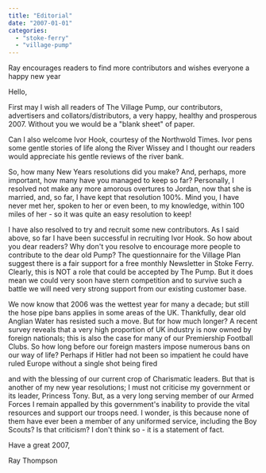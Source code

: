 ```yaml
---
title: "Editorial"
date: "2007-01-01"
categories: 
  - "stoke-ferry"
  - "village-pump"
---
```


Ray encourages readers to find more contributors and wishes everyone a happy new year

Hello,

First may I wish all readers of The Village Pump, our contributors, advertisers and collators/distributors, a very happy, healthy and prosperous 2007. Without you we would be a "blank sheet" of paper.

Can I also welcome Ivor Hook, courtesy of the Northwold Times. Ivor pens some gentle stories of life along the River Wissey and I thought our readers would appreciate his gentle reviews of the river bank.

So, how many New Years resolutions did you make? And, perhaps, more important, how many have you managed to keep so far? Personally, I resolved not make any more amorous overtures to Jordan, now that she is married, and, so far, I have kept that resolution 100%. Mind you, I have never met her, spoken to her or even been, to my knowledge, within 100 miles of her - so it was quite an easy resolution to keep!

I have also resolved to try and recruit some new contributors. As I said above, so far I have been successful in recruiting Ivor Hook. So how about you dear readers? Why don't you resolve to encourage more people to contribute to the dear old Pump? The questionnaire for the Village Plan suggest there is a fair support for a free monthly Newsletter in Stoke Ferry. Clearly, this is NOT a role that could be accepted by The Pump. But it does mean we could very soon have stern competition and to survive such a battle we will need very strong support from our existing customer base.

We now know that 2006 was the wettest year for many a decade; but still the hose pipe bans applies in some areas of the UK. Thankfully, dear old Anglian Water has resisted such a move. But for how much longer? A recent survey reveals that a very high proportion of UK industry is now owned by foreign nationals; this is also the case for many of our Premiership Football Clubs. So how long before our foreign masters impose numerous bans on our way of life? Perhaps if Hitler had not been so impatient he could have ruled Europe without a single shot being fired

and with the blessing of our current crop of Charismatic leaders. But that is another of my new year resolutions; I must not criticise my government or its leader, Princess Tony. But, as a very long serving member of our Armed Forces I remain appalled by this government's inability to provide the vital resources and support our troops need. I wonder, is this because none of them have ever been a member of any uniformed service, including the Boy Scouts? Is that criticism? I don't think so - it is a statement of fact.

Have a great 2007,

Ray Thompson
